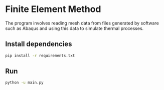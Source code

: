 # Finite Element Method

The program involves reading mesh data from files generated by software such as Abaqus and using this data to simulate thermal processes.

## Install dependencies
```bash
pip install -r requirements.txt
```

## Run
```bash
python -u main.py
```
